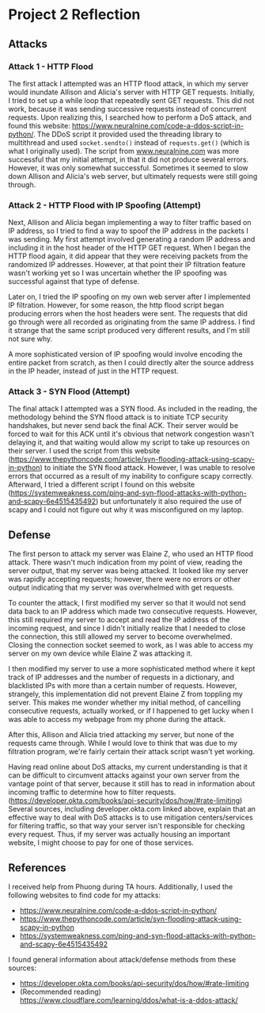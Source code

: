 # Project 2 Reflection

## Attacks

### Attack 1 - HTTP Flood
The first attack I attempted was an HTTP flood attack, in which my server
would inundate Allison and Alicia's server with HTTP GET requests.
Initially, I tried to set up a while loop that repeatedly sent GET requests.
This did not work, because it was sending successive requests instead of concurrent requests.
Upon realizing this, I searched how to perform a DoS attack, and found this website: https://www.neuralnine.com/code-a-ddos-script-in-python/.
The DDoS script it provided used the threading library to multithread and
used ```socket.sendto()``` instead of ```requests.get()``` (which is what I originally used).
The script from www.neuralnine.com was more successful that my initial attempt,
in that it did not produce several errors.
However, it was only somewhat successful. Sometimes it seemed
to slow down Allison and Alicia's web server, but ultimately requests
were still going through.

### Attack 2 - HTTP Flood with IP Spoofing (Attempt)
Next, Allison and Alicia began implementing a way to filter
traffic based on IP address, so I tried to find a way to spoof
the IP address in the packets I was sending. My first attempt involved
generating a random IP address and including it in the host header of
the HTTP GET request. When I began the HTTP flood again, it did appear
that they were receiving packets from the randomized IP addresses. However,
at that point their IP filtration feature wasn't working yet so I was uncertain whether
the IP spoofing was successful against that type of defense.


Later on, I tried the IP spoofing on my own web server after I implemented IP filtration.
However, for some reason, the http flood script began producing errors
when the host headers were sent. The requests that did go through were all recorded as
originating from the same IP address. I find it strange that the same script
produced very different results, and I'm still not sure why.

A more sophisticated version of IP spoofing would involve
encoding the entire packet from scratch, as then I could directly alter the
source address in the IP header, instead of just in the HTTP request.

### Attack 3 - SYN Flood (Attempt)
The final attack I attempted was a SYN flood. As included in the reading,
the methodology behind the SYN flood attack is to initiate
TCP security handshakes, but never send back the final ACK.
Their server would be forced to wait for this ACK until it's
obvious that network congestion wasn't delaying it, and that
waiting would allow my script to take up resources on their server.
I used the script from this website (https://www.thepythoncode.com/article/syn-flooding-attack-using-scapy-in-python)
to initiate the SYN flood attack. However, I was unable to resolve errors that occurred
as a result of my inability to configure scapy correctly.
Afterward, I tried a different script I found on this website (https://systemweakness.com/ping-and-syn-flood-attacks-with-python-and-scapy-6e4515435492)
but unfortunately it also required the use of scapy and I could not figure
out why it was misconfigured on my laptop.

## Defense
The first person to attack my server was Elaine Z, who used an HTTP flood attack.
There wasn't much indication from my point of view, reading the server output,
that my server was being attacked. It looked like my server was rapidly
accepting requests; however, there were no errors or other output indicating
that my server was overwhelmed with get requests.

To counter the attack, I first modified my server so that it would not send data back
to an IP address which made two consecutive requests. However, this still required
my server to accept and read the IP address of the incoming request, and since I didn't
initially realize that I needed to close the connection, this still allowed my
server to become overwhelmed. Closing the connection socket seemed to work, as I was
able to access my server on my own device while Elaine Z was attacking it.

I then modified my server to use a more sophisticated method where it kept track
of IP addresses and the number of requests in a dictionary, and blacklisted IPs 
with more than a certain number of requests. However, strangely,
this implementation did not prevent Elaine Z from toppling my server. This makes
me wonder whether my initial method, of cancelling consecutive requests, actually worked,
or if I happened to get lucky when I was able to access my webpage from my phone during the attack.

After this, Allison and Alicia tried attacking my server, but none of the requests came through.
While I would love to think that was due to my filtration program, we're fairly certain
their attack script wasn't yet working.

Having read online about DoS attacks, my current understanding is that it can be difficult
to circumvent attacks against your own server from the vantage point of that server, because
it still has to read in information about incoming traffic to determine how to filter requests.
(https://developer.okta.com/books/api-security/dos/how/#rate-limiting) Several sources, including
developer.okta.com linked above, explain that an effective way to deal 
with DoS attacks is to use mitigation centers/services for filtering traffic, so that way your server
isn't responsible for checking every request. Thus, if my server was actually housing
an important website, I might choose to pay for one of those services.

## References
I received help from Phuong during TA hours. Additionally, I used the following
websites to find code for my attacks:
* https://www.neuralnine.com/code-a-ddos-script-in-python/
* https://www.thepythoncode.com/article/syn-flooding-attack-using-scapy-in-python
* https://systemweakness.com/ping-and-syn-flood-attacks-with-python-and-scapy-6e4515435492

I found general information about attack/defense methods from these sources:
* https://developer.okta.com/books/api-security/dos/how/#rate-limiting
* (Recommended reading) https://www.cloudflare.com/learning/ddos/what-is-a-ddos-attack/